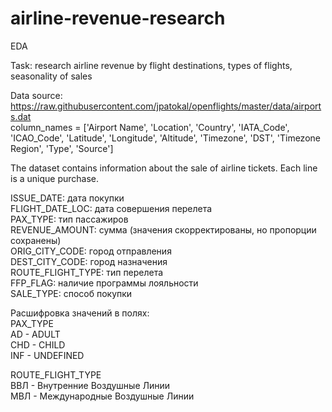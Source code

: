 # airline-revenue-research
EDA

Task: research airline revenue by flight destinations, types of flights, seasonality of sales

Data source: https://raw.githubusercontent.com/jpatokal/openflights/master/data/airports.dat <br>
column_names = ['Airport Name', 'Location', 'Country', 'IATA_Code', 'ICAO_Code', 'Latitude', 'Longitude', 'Altitude', 'Timezone', 'DST', 'Timezone Region', 'Type', 'Source'] <br>

The dataset contains information about the sale of airline tickets. Each line is a unique purchase. <br>

ISSUE_DATE:	дата покупки <br>
FLIGHT_DATE_LOC:	дата совершения перелета <br>
PAX_TYPE:	тип пассажиров <br>
REVENUE_AMOUNT:	сумма (значения скорректированы, но пропорции сохранены) <br>
ORIG_CITY_CODE:	город отправления <br>
DEST_CITY_CODE:	город назначения <br>
ROUTE_FLIGHT_TYPE:	тип перелета <br>
FFP_FLAG:	наличие программы лояльности <br>
SALE_TYPE:	способ покупки <br>

Расшифровка значений в полях: <br>
PAX_TYPE	<br>
AD - ADULT <br>
CHD -	CHILD <br>
INF -	UNDEFINED <br>

ROUTE_FLIGHT_TYPE	<br>
ВВЛ -	Внутренние Воздушные Линии <br>
МВЛ -	Международные Воздушные Линии
